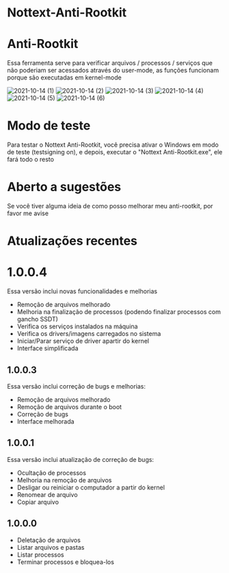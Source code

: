 # Nottext-Anti-Rootkit

# Anti-Rootkit
Essa ferramenta serve para verificar arquivos / processos / serviços que não poderiam ser acessados através do user-mode, as funções funcionam porque são executadas em kernel-mode<br/>

![2021-10-14 (1)](https://user-images.githubusercontent.com/51800283/137385420-e3e25190-f93a-409e-879f-c5be3977a649.png)
![2021-10-14 (2)](https://user-images.githubusercontent.com/51800283/137385426-15b0573c-e590-4658-8793-3b3a118a708b.png)
![2021-10-14 (3)](https://user-images.githubusercontent.com/51800283/137385433-3a9aa942-882f-4a6c-9913-2e71e2b4d81e.png)
![2021-10-14 (4)](https://user-images.githubusercontent.com/51800283/137385439-466c617d-fd08-41ea-bced-4e8e80b659bf.png)
![2021-10-14 (5)](https://user-images.githubusercontent.com/51800283/137385445-21c98ee7-1af3-4892-8a3e-770a3c8d409b.png)
![2021-10-14 (6)](https://user-images.githubusercontent.com/51800283/137385459-0ccce15b-6bf7-4b67-8a36-ea3874889a7a.png)

# Modo de teste
Para testar o Nottext Anti-Rootkit, você precisa ativar o Windows em modo de teste (testsigning on), e depois, executar o "Nottext Anti-Rootkit.exe", ele fará todo o resto

# Aberto a sugestões
Se você tiver alguma ideia de como posso melhorar meu anti-rootkit, por favor me avise

# Atualizações recentes

# 1.0.0.4
Essa versão inclui novas funcionalidades e melhorias
- Remoção de arquivos melhorado
- Melhoria na finalização de processos (podendo finalizar processos com gancho SSDT)
- Verifica os serviços instalados na máquina
- Verifica os drivers/imagens carregados no sistema
- Iniciar/Parar serviço de driver apartir do kernel
- Interface simplificada

## 1.0.0.3
Essa versão inclui correção de bugs e melhorias:
- Remoção de arquivos melhorado
- Remoção de arquivos durante o boot
- Correção de bugs
- Interface melhorada

## 1.0.0.1
Essa versão inclui atualização de correção de bugs:
- Ocultação de processos
- Melhoria na remoção de arquivos
- Desligar ou reiniciar o computador a partir do kernel
- Renomear de arquivo
- Copiar arquivo

## 1.0.0.0
- Deletação de arquivos
- Listar arquivos e pastas
- Listar processos
- Terminar processos e bloquea-los
